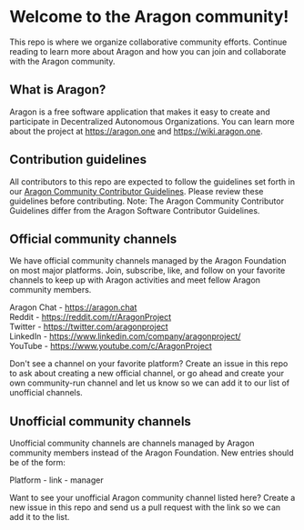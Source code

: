 # Welcome to the Aragon community!
This repo is where we organize collaborative community efforts. Continue reading to learn more about Aragon and how you can join and collaborate with the Aragon community.

## What is Aragon?
Aragon is a free software application that makes it easy to create and participate in Decentralized Autonomous Organizations. You can learn more about the project at https://aragon.one and https://wiki.aragon.one.

## Contribution guidelines  
All contributors to this repo are expected to follow the guidelines set forth in our [Aragon Community Contributor Guidelines](https://github.com/aragon/community/blob/master/aragon_community_contributor_guidelines.md). Please review these guidelines before contributing. Note: The Aragon Community Contributor Guidelines differ from the Aragon Software Contributor Guidelines.  

## Official community channels  
We have official community channels managed by the Aragon Foundation on most major platforms. Join, subscribe, like, and follow on your favorite channels to keep up with Aragon activities and meet fellow Aragon community members.  

Aragon Chat - https://aragon.chat  
Reddit - https://reddit.com/r/AragonProject  
Twitter - https://twitter.com/aragonproject  
LinkedIn - https://www.linkedin.com/company/aragonproject/  
YouTube - https://www.youtube.com/c/AragonProject  

Don't see a channel on your favorite platform? Create an issue in this repo to ask about creating a new official channel, or go ahead and create your own community-run channel and let us know so we can add it to our list of unofficial channels.  

## Unofficial community channels  
Unofficial community channels are channels managed by Aragon community members instead of the Aragon Foundation. New entries should be of the form:  

Platform - link - manager  

Want to see your unofficial Aragon community channel listed here? Create a new issue in this repo and send us a pull request with the link so we can add it to the list.


